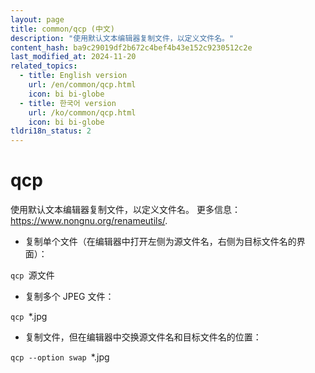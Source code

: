 ```yaml
---
layout: page
title: common/qcp (中文)
description: "使用默认文本编辑器复制文件，以定义文件名。"
content_hash: ba9c29019df2b672c4bef4b43e152c9230512c2e
last_modified_at: 2024-11-20
related_topics:
  - title: English version
    url: /en/common/qcp.html
    icon: bi bi-globe
  - title: 한국어 version
    url: /ko/common/qcp.html
    icon: bi bi-globe
tldri18n_status: 2
---
```

# qcp

使用默认文本编辑器复制文件，以定义文件名。
更多信息：<https://www.nongnu.org/renameutils/>.

- 复制单个文件（在编辑器中打开左侧为源文件名，右侧为目标文件名的界面）：

`qcp `<span class="tldr-var badge badge-pill bg-dark-lm bg-white-dm text-white-lm text-dark-dm font-weight-bold">源文件</span>

- 复制多个 JPEG 文件：

`qcp `<span class="tldr-var badge badge-pill bg-dark-lm bg-white-dm text-white-lm text-dark-dm font-weight-bold">*.jpg</span>

- 复制文件，但在编辑器中交换源文件名和目标文件名的位置：

`qcp --option swap `<span class="tldr-var badge badge-pill bg-dark-lm bg-white-dm text-white-lm text-dark-dm font-weight-bold">*.jpg</span>
